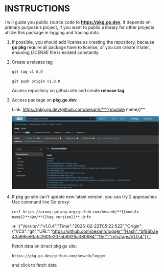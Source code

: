 # INSTRUCTIONS

I will guide you public source code to **https://pkg.go.dev**. It depends on primary purpose's project, if you want to public a library for other projects utilize this package in logging and tracing data.

1. If possible, you should add license as creating the repository, because **go pkg** require all package have to license, or
you can create it later, ensuring LICENSE file is existed constantly
2. Create a release tag

    `git tag v1.0.0`

    `git push origin v1.0.0`

    Access repository on github site and create **release tag**

3. Access package on **pkg.go.dev**

    Link: https://pkg.go.dev/github.com/besanh/**{{module name}}**

    ![Go PKG](./assets/images/go_pkg.png)

4. If pkg go site can't update new latest version, you can try 2 approaches
    Use command line Go proxy:

    `curl https://proxy.golang.org/github.com/besanh/**{{module name}}**/@v/**{{tag version}}**.info`
    
    => `{"Version":"v1.0.4","Time":"2025-02-22T05:22:52Z","Origin":{"VCS":"git","URL":"https://github.com/besanh/logger","Hash":"bf86b3e43a695e6fafc2601e2075b6926a080984","Ref":"refs/tags/v1.0.4"}}``

    Fetch data on direct pkg go site:
    
    `https://pkg.go.dev/github.com/besanh/logger`

    and click to fetch data
    